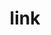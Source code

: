 ---
layout: en_article
id: 11
title: link
category: about us
pic: 
detail: <p><br>Contact us<br>Beijing Jiamo Environmental Protection Technology Co., Ltd<br>Contact number：+86 186 1189 8868<br>Email：l.zhang@giamor-tech.com<br>Email：mabelzhang21@gmail.com<br>Address： Building 2, Daxidi District 2, Fengtai District, Beijing</p><p style="padding:300px 0 0 0"></p>
---